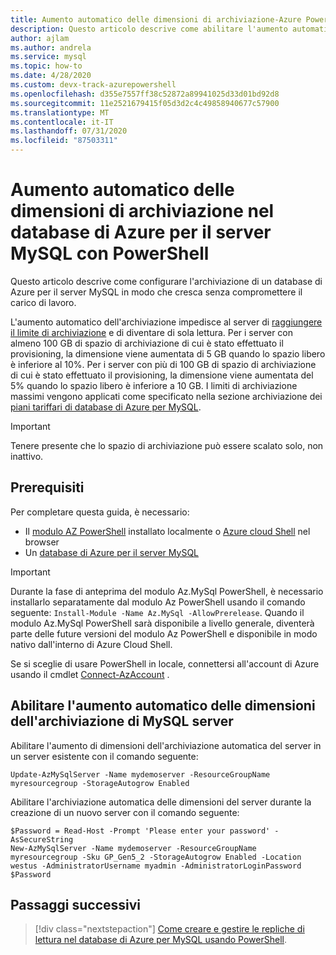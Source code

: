 ```yaml
---
title: Aumento automatico delle dimensioni di archiviazione-Azure PowerShell-database di Azure per MySQL
description: Questo articolo descrive come abilitare l'aumento automatico delle dimensioni di archiviazione usando PowerShell nel database di Azure per MySQL.
author: ajlam
ms.author: andrela
ms.service: mysql
ms.topic: how-to
ms.date: 4/28/2020
ms.custom: devx-track-azurepowershell
ms.openlocfilehash: d355e7557ff38c52872a89941025d33d01bd92d8
ms.sourcegitcommit: 11e2521679415f05d3d2c4c49858940677c57900
ms.translationtype: MT
ms.contentlocale: it-IT
ms.lasthandoff: 07/31/2020
ms.locfileid: "87503311"
---
```

# <a name="auto-grow-storage-in-azure-database-for-mysql-server-using-powershell"></a>Aumento automatico delle dimensioni di archiviazione nel database di Azure per il server MySQL con PowerShell

Questo articolo descrive come configurare l'archiviazione di un database di Azure per il server MySQL in modo che cresca senza compromettere il carico di lavoro.

L'aumento automatico dell'archiviazione impedisce al server di [raggiungere il limite di archiviazione](/azure/mysql/concepts-pricing-tiers#reaching-the-storage-limit) e di diventare di sola lettura. Per i server con almeno 100 GB di spazio di archiviazione di cui è stato effettuato il provisioning, la dimensione viene aumentata di 5 GB quando lo spazio libero è inferiore al 10%. Per i server con più di 100 GB di spazio di archiviazione di cui è stato effettuato il provisioning, la dimensione viene aumentata del 5% quando lo spazio libero è inferiore a 10 GB. I limiti di archiviazione massimi vengono applicati come specificato nella sezione archiviazione dei [piani tariffari di database di Azure per MySQL](/azure/mysql/concepts-pricing-tiers#storage).

> [!IMPORTANT]
> Tenere presente che lo spazio di archiviazione può essere scalato solo, non inattivo.

## <a name="prerequisites"></a>Prerequisiti

Per completare questa guida, è necessario:

- Il [modulo AZ PowerShell](/powershell/azure/install-az-ps) installato localmente o [Azure cloud Shell](https://shell.azure.com/) nel browser
- Un [database di Azure per il server MySQL](quickstart-create-mysql-server-database-using-azure-powershell.md)

> [!IMPORTANT]
> Durante la fase di anteprima del modulo Az.MySql PowerShell, è necessario installarlo separatamente dal modulo Az PowerShell usando il comando seguente: `Install-Module -Name Az.MySql -AllowPrerelease`.
> Quando il modulo Az.MySql PowerShell sarà disponibile a livello generale, diventerà parte delle future versioni del modulo Az PowerShell e disponibile in modo nativo dall'interno di Azure Cloud Shell.

Se si sceglie di usare PowerShell in locale, connettersi all'account di Azure usando il cmdlet [Connect-AzAccount](/powershell/module/az.accounts/Connect-AzAccount) .

## <a name="enable-mysql-server-storage-auto-grow"></a>Abilitare l'aumento automatico delle dimensioni dell'archiviazione di MySQL server

Abilitare l'aumento di dimensioni dell'archiviazione automatica del server in un server esistente con il comando seguente:

```azurepowershell-interactive
Update-AzMySqlServer -Name mydemoserver -ResourceGroupName myresourcegroup -StorageAutogrow Enabled
```

Abilitare l'archiviazione automatica delle dimensioni del server durante la creazione di un nuovo server con il comando seguente:

```azurepowershell-interactive
$Password = Read-Host -Prompt 'Please enter your password' -AsSecureString
New-AzMySqlServer -Name mydemoserver -ResourceGroupName myresourcegroup -Sku GP_Gen5_2 -StorageAutogrow Enabled -Location westus -AdministratorUsername myadmin -AdministratorLoginPassword $Password
```

## <a name="next-steps"></a>Passaggi successivi

> [!div class="nextstepaction"]
> [Come creare e gestire le repliche di lettura nel database di Azure per MySQL usando PowerShell](howto-read-replicas-powershell.md).
